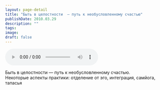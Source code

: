 ```yaml
---
layout: page-detail
title: "Быть в целостности  — путь к необусловленному счастью"
publishDate: 2010.03.29
description: ""
tags:
image:
draft: false
---
```


<audio title="2010.03.29 - Быть в целостности  — путь к необусловленному счастью.mp3" src="/upload/iblock/6c1/6c1cc98dc6cddbae360dfab88193c336.mp3" controls=""></audio>

 Быть в целостности — путь к необусловленному счастью.  
 Некоторые аспекты практики: отделение от эго, интеграция, самйога, тапасья   

  
